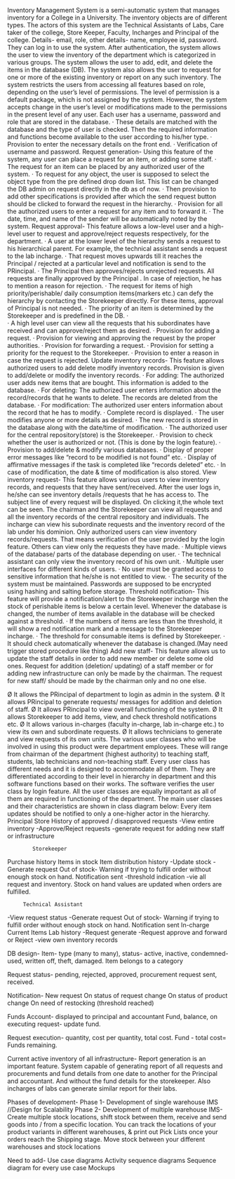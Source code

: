 Inventory Management System is a semi-automatic system that manages inventory for a College in a University. The inventory objects are of different types.
The actors of this system are the Technical Assistants of Labs, Care taker of the college, Store Keeper, Faculty, Incharges and Principal of the college. 
Details- email, role, other details- name, employee id, password.
They can log in to use the system. After authentication, the system allows the user to view the inventory of the department which is categorized in various groups. The system allows the user to add, edit, and delete the items in the database (DB). The system also allows the user to request for one or more of the existing inventory or report on any such inventory. The system restricts the users from accessing all features based on role, depending on the user’s level of permissions. The level of permission is a default package, which is not assigned by the system. However, the system accepts change in the user’s level or modifications made to the permissions in the present level of any user.
Each user has a username, password and role that are stored in the database.
·   	These details are matched with the database and the type of user is checked. Then the required information and functions become available to the user according to his/her type. 
·   	Provision to enter the necessary details on the front end.
·   	Verification of username and password.
Request generation- Using this feature of the system, any user can place a request for an item, or adding some staff.
·   	The request for an item can be placed by any authorized user of the system.
·   	To request for any object, the user is supposed to select the object type from the pre defined drop down list. This list can be changed the DB admin on request directly in the db as of now.
·   	Then provision to add other specifications is provided after which the send request button should be clicked to forward the request in the hierarchy.
·   	Provision for all the authorized users to enter a request for any item and to forward it.
·   	The date, time, and name of the sender will be automatically noted by the system.
Request approval- This feature allows a low-level user and a high-level user to request and approve/reject requests respectively, for the department.
·   	A user at the lower level of the hierarchy sends a request to his hierarchical parent. For example, the technical assistant sends a request to the lab incharge.
·   	That request moves upwards till it reaches the Principal / rejected at a particular level and notification is send to the PRincipal.
·   	The Principal then approves/rejects unrejected requests. All requests are finally approved by the Principal . In case of rejection, he has to mention a reason for rejection.
·   	The request for items of high priority/perishable/ daily consumption items(markers etc.) can defy the hierarchy by contacting the Storekeeper directly. For these items, approval of Principal is not needed.
·   	The priority of an item is determined by the Storekeeper and is predefined in the DB.
·   	
·   	A high level user can view all the requests that his subordinates have received and can approve/reject them as desired.
·       Provision for adding a request.
·       Provision for viewing and approving the request by the proper authorities.
·       Provision for forwarding a request.
·       Provision for setting a priority for the request to the Storekeeper.
·       Provision to enter a reason in case the request is rejected.
Update inventory records- This feature allows authorized users to add delete modify inventory records.
Provision is given to add/delete or modify the inventory records.
·       For adding: The authorized user adds new items that are bought. This information is added to the database.
·       For deleting: The authorized user enters information about the record/records that he wants to delete. The records are deleted from the database.
·       For modification: The authorized user enters information about the record that he has to modify.
·       Complete record is displayed.
·       The user modifies anyone or more details as desired.
·       The new record is stored in the database along with the date/time of modification.
·       The authorized user for the central repository(store) is the Storekeeper.
·       Provision to check whether the user is authorized or not. (This is done by the login feature).
·       Provision to add/delete & modify various databases.
·       Display of proper error messages like “record to be modified is not found” etc.
·       Display of affirmative messages if the task is completed like “records deleted” etc.
·       In case of modification, the date & time of modification is also stored.
View inventory request- This feature allows various users to view inventory records, and requests that they have sent/received.
After the user logs in, he/she can see inventory details /requests that he has access to. The subject line of every request will be displayed. On clicking it,the whole text can be seen. The chairman and the Storekeeper can view all requests and all the inventory records of the central repository and individuals. The incharge can view his subordinate requests and the inventory record of the lab under his dominion.
Only authorized users can view inventory records/requests. That means verification of the user provided by the login feature. Others can view only the requests they have made.
·       Multiple views of the database/ parts of the database depending on user.
·       The technical assistant can only view the inventory record of his own unit.
·       Multiple user interfaces for different kinds of users.
·       No user must be granted access to sensitive information that he/she is not entitled to view.
·       The security of the system must be maintained.
Passwords are supposed to be encrypted using hashing and salting before storage.
Threshold notification- This feature will provide a notification/alert to the Storekeeper incharge when the stock of perishable items is below a certain level.
Whenever the database is changed, the number of items available in the database will be checked against a threshold.
·   	If the numbers of items are less than the threshold, it will show a red notification mark and a message to the Storekeeper incharge.
·   	The threshold for consumable items is defined by Storekeeper.
·   	It should check automatically whenever the database is changed.(May need trigger stored procedure like thing)
Add new staff- This feature allows us to update the staff details in order to add new member or delete some old ones. Request for addition (deletion/ updating) of a staff member or for adding new infrastructure can only be made by the chairman.
The request for new staff/ should be made by the chairman only and no one else.

Ø  It allows the PRincipal of department to login as admin in the system.
Ø  It allows PRincipal to generate requests/ messages for addition and deletion of staff.
Ø  It allows PRincipal to view overall functioning of the system.
Ø  It allows Storekeeper to add items, view, and check threshold notifications etc.
Ø  It allows various in-charges (faculty in-charge, lab in-charge etc.) to view its own and subordinate requests.
Ø  It allows technicians to generate and view requests of its own units.
The various user classes who will be involved in using this product were department employees. These will range from chairman of the department (highest authority) to teaching staff, students, lab technicians and non-teaching staff. Every user class has different needs and it is designed to accommodate all of them. They are differentiated according to their level in hierarchy in department and this software functions based on their works. The software verifies the user class by login feature. All the user classes are equally important as all of them are required in functioning of the department. The main user classes and their characteristics are shown in class diagram below:
 Every item updates should be notified to only a one-higher actor in the hierarchy.
            Principal
Store History of approved / disapproved requests
 -View entire inventory
-Approve/Reject requests
-generate request for adding new staff or infrastructure
 
         	Storekeeper
       
Purchase history
Items in stock
Item distribution history
 -Update stock
-Generate request
Out of stock- Warning if trying to fulfill order without
enough stock on hand. Notification sent
-threshold indication
-vie all request and inventory. Stock on hand values are updated when orders are fulfilled.
 
         Technical Assistant
-View request status
-Generate request
 Out of stock- Warning if trying to fulfill order without
enough stock on hand. Notification sent
In-charge
Current Items
Lab history
-Request generate
-Request approve and forward or Reject
-view own inventory records

DB design-
Item- type  (many to many), 
status- active, inactive, condemned- used, written off, theft, damaged.
Item belongs to a category

Request status- pending, rejected, approved, procurement request sent, received.

Notification-
New request
On status of request change
On status of product change
On need of restocking (threshold reached)

Funds Account- displayed to principal and accountant
Fund, balance, on executing request- update fund.

Request execution- quantity, cost per quantity, total cost. Fund - total cost= Funds remaining.

Current active inventory of all infrastructure-
Report generation is an important feature. System capable of generating report of all requests and procurements and fund details from one date to another for the Principal and accountant. And without the fund details for the storekeeper.
Also incharges of labs can generate similar report for their labs. 

Phases of development-
Phase 1- Development of single warehouse IMS 	//Design for Scalability
Phase 2- Development of multiple warehouse IMS- Create multiple stock locations, shift
stock between them, receive and send
goods into / from a specific location.
You can track the locations of your
product variants in different
warehouses, & print out Pick Lists once
your orders reach the Shipping stage.
Move stock between your different
warehouses and stock locations

Need to add-
Use case diagrams
Activity sequence diagrams
Sequence diagram for every use case
Mockups
